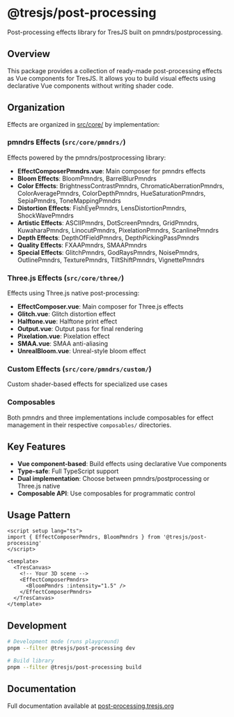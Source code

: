 # @tresjs/post-processing

Post-processing effects library for TresJS built on pmndrs/postprocessing.

## Overview

This package provides a collection of ready-made post-processing effects as Vue components for TresJS. It allows you to build visual effects using declarative Vue components without writing shader code.

## Organization

Effects are organized in [src/core/](src/core/) by implementation:

### pmndrs Effects (`src/core/pmndrs/`)
Effects powered by the pmndrs/postprocessing library:

- **EffectComposerPmndrs.vue**: Main composer for pmndrs effects
- **Bloom Effects**: BloomPmndrs, BarrelBlurPmndrs
- **Color Effects**: BrightnessContrastPmndrs, ChromaticAberrationPmndrs, ColorAveragePmndrs, ColorDepthPmndrs, HueSaturationPmndrs, SepiaPmndrs, ToneMappingPmndrs
- **Distortion Effects**: FishEyePmndrs, LensDistortionPmndrs, ShockWavePmndrs
- **Artistic Effects**: ASCIIPmndrs, DotScreenPmndrs, GridPmndrs, KuwaharaPmndrs, LinocutPmndrs, PixelationPmndrs, ScanlinePmndrs
- **Depth Effects**: DepthOfFieldPmndrs, DepthPickingPassPmndrs
- **Quality Effects**: FXAAPmndrs, SMAAPmndrs
- **Special Effects**: GlitchPmndrs, GodRaysPmndrs, NoisePmndrs, OutlinePmndrs, TexturePmndrs, TiltShiftPmndrs, VignettePmndrs

### Three.js Effects (`src/core/three/`)
Effects using Three.js native post-processing:

- **EffectComposer.vue**: Main composer for Three.js effects
- **Glitch.vue**: Glitch distortion effect
- **Halftone.vue**: Halftone print effect
- **Output.vue**: Output pass for final rendering
- **Pixelation.vue**: Pixelation effect
- **SMAA.vue**: SMAA anti-aliasing
- **UnrealBloom.vue**: Unreal-style bloom effect

### Custom Effects (`src/core/pmndrs/custom/`)
Custom shader-based effects for specialized use cases

### Composables
Both pmndrs and three implementations include composables for effect management in their respective `composables/` directories.

## Key Features

- **Vue component-based**: Build effects using declarative Vue components
- **Type-safe**: Full TypeScript support
- **Dual implementation**: Choose between pmndrs/postprocessing or Three.js native
- **Composable API**: Use composables for programmatic control

## Usage Pattern

```vue
<script setup lang="ts">
import { EffectComposerPmndrs, BloomPmndrs } from '@tresjs/post-processing'
</script>

<template>
  <TresCanvas>
    <!-- Your 3D scene -->
    <EffectComposerPmndrs>
      <BloomPmndrs :intensity="1.5" />
    </EffectComposerPmndrs>
  </TresCanvas>
</template>
```

## Development

```bash
# Development mode (runs playground)
pnpm --filter @tresjs/post-processing dev

# Build library
pnpm --filter @tresjs/post-processing build
```

## Documentation

Full documentation available at [post-processing.tresjs.org](https://post-processing.tresjs.org/)
